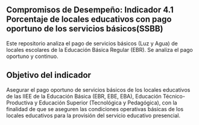 ## Compromisos de Desempeño: Indicador 4.1 Porcentaje de locales educativos con pago oportuno de los servicios básicos(SSBB)
Este repositorio analiza el pago de servicios básicos (Luz y Agua) de locales escolares de la Educación Básica Regular (EBR). Se analiza el pago oportuno y continuo.

## Objetivo del indicador
Asegurar el pago oportuno de servicios básicos de los locales educativos de las IIEE de la Educación Básica (EBR, EBE, EBA), Educación Técnico-Productiva y Educación Superior
(Tecnológica y Pedagógica), con la finalidad de que se aseguren las condiciones operativas básicas de los locales educativos para la provisión del servicio educativo presencial.


